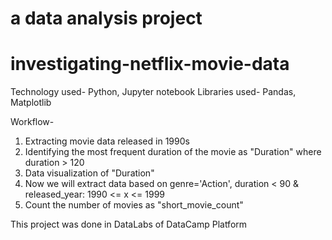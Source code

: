 # a data analysis project 

# investigating-netflix-movie-data

Technology used- Python, Jupyter notebook
Libraries used- Pandas, Matplotlib

Workflow-
1. Extracting movie data released in 1990s
2. Identifying the most frequent duration of the movie as "Duration" where duration > 120
3. Data visualization of "Duration"
4. Now we will extract data based on genre='Action', duration < 90 & released_year: 1990 <= x <= 1999
5. Count the number of movies as "short_movie_count"

This project was done in DataLabs of DataCamp Platform
